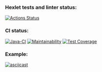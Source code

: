 ### Hexlet tests and linter status:
[![Actions Status](https://github.com/MihailGit87/java-project-71/workflows/hexlet-check/badge.svg)](https://github.com/MihailGit87/java-project-71/actions)

### CI status:
[![Java-CI](https://github.com/MihailGit87/java-project-71/actions/workflows/main.yml/badge.svg)](https://github.com/MihailGit87/java-project-71/actions/workflows/main.yml)
[![Maintainability](https://api.codeclimate.com/v1/badges/e57dbe07772414a7871e/maintainability)](https://codeclimate.com/github/MihailGit87/java-project-71/maintainability)
[![Test Coverage](https://api.codeclimate.com/v1/badges/e57dbe07772414a7871e/test_coverage)](https://codeclimate.com/github/MihailGit87/java-project-71/test_coverage)

### Example:
[![asciicast](https://asciinema.org/a/y1SF4AuE8kpEWp1bF6CXOvk9Q.svg)](https://asciinema.org/a/y1SF4AuE8kpEWp1bF6CXOvk9Q)
